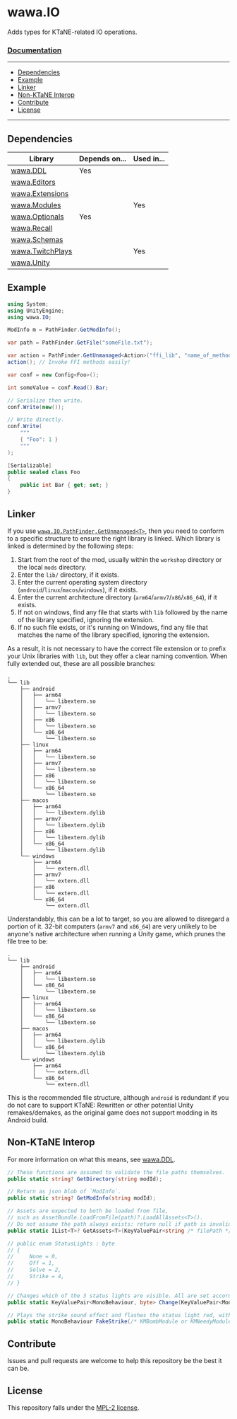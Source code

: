 # wawa.IO

Adds types for KTaNE-related IO operations.

### [Documentation](https://github.com/Emik03/wawa/blob/main/apidocs/wawa.IO/wawa.IO.md)

---

- [Dependencies](#dependencies)
- [Example](#example)
- [Linker](#linker)
- [Non-KTaNE Interop](#non-ktane-interop)
- [Contribute](#contribute)
- [License](#license)

---

## Dependencies

| Library                                                                       | Depends on... | Used in... |
|-------------------------------------------------------------------------------|---------------|------------|
| [wawa.DDL](https://github.com/Emik03/wawa/tree/main/wawa.DDL)                 | Yes           |            |
| [wawa.Editors](https://github.com/Emik03/wawa/tree/main/wawa.Editors)         |               |            |
| [wawa.Extensions](https://github.com/Emik03/wawa/tree/main/wawa.Extensions)   |               |            |
| [wawa.Modules](https://github.com/Emik03/wawa/tree/main/wawa.Modules)         |               | Yes        |
| [wawa.Optionals](https://github.com/Emik03/wawa/tree/main/wawa.Optionals)     | Yes           | ️          |
| [wawa.Recall](https://github.com/Emik03/wawa/tree/main/wawa.Recall)           |               |            |
| [wawa.Schemas](https://github.com/Emik03/wawa/tree/main/wawa.Schemas)         |               |            |
| [wawa.TwitchPlays](https://github.com/Emik03/wawa/tree/main/wawa.TwitchPlays) |               | Yes        |
| [wawa.Unity](https://github.com/Emik03/wawa/tree/main/wawa.Unity)             |               |            |

## Example

```csharp
using System;
using UnityEngine;
using wawa.IO;

ModInfo m = PathFinder.GetModInfo();

var path = PathFinder.GetFile("someFile.txt");

var action = PathFinder.GetUnmanaged<Action>("ffi_lib", "name_of_method");
action(); // Invoke FFI methods easily!

var conf = new Config<Foo>();

int someValue = conf.Read().Bar;

// Serialize then write.
conf.Write(new());

// Write directly.
conf.Write(
    """
    { "Foo": 1 }
    """
);

[Serializable]
public sealed class Foo
{
    public int Bar { get; set; }
}
```

## Linker

If you use [`wawa.IO.PathFinder.GetUnmanaged<T>`](https://github.com/Emik03/wawa/blob/main/apidocs/wawa.IO/wawa.IO/PathFinder/GetUnmanaged.md), then you need to conform to a specific structure to ensure the right library is linked. Which library is linked is determined by the following steps:

1. Start from the root of the mod, usually within the `workshop` directory or the local `mods` directory.
2. Enter the `lib/` directory, if it exists.
3. Enter the current operating system directory (`android`/`linux`/`macos`/`windows`), if it exists.
4. Enter the current architecture directory (`arm64`/`armv7`/`x86`/`x86_64`), if it exists.
5. If not on windows, find any file that starts with `lib` followed by the name of the library specified, ignoring the extension.
6. If no such file exists, or it's running on Windows, find any file that matches the name of the library specified, ignoring the extension.

As a result, it is not necessary to have the correct file extension or to prefix your Unix libraries with `lib`, but they offer a clear naming convention. When fully extended out, these are all possible branches:

```
.
└── lib
    ├── android
    │   ├── arm64
    │   │   └── libextern.so
    │   ├── armv7
    │   │   └── libextern.so
    │   ├── x86
    │   │   └── libextern.so
    │   └── x86_64
    │       └── libextern.so
    ├── linux
    │   ├── arm64
    │   │   └── libextern.so
    │   ├── armv7
    │   │   └── libextern.so
    │   ├── x86
    │   │   └── libextern.so
    │   └── x86_64
    │       └── libextern.so
    ├── macos
    │   ├── arm64
    │   │   └── libextern.dylib
    │   ├── armv7
    │   │   └── libextern.dylib
    │   ├── x86
    │   │   └── libextern.dylib
    │   └── x86_64
    │       └── libextern.dylib
    └── windows
        ├── arm64
        │   └── extern.dll
        ├── armv7
        │   └── extern.dll
        ├── x86
        │   └── extern.dll
        └── x86_64
            └── extern.dll
```

Understandably, this can be a lot to target, so you are allowed to disregard a portion of it. 32-bit computers (`armv7` and `x86_64`) are very unlikely to be anyone's native architecture when running a Unity game, which prunes the file tree to be:

```
.
└── lib
    ├── android
    │   ├── arm64
    │   │   └── libextern.so
    │   └── x86_64
    │       └── libextern.so
    ├── linux
    │   ├── arm64
    │   │   └── libextern.so
    │   └── x86_64
    │       └── libextern.so
    ├── macos
    │   ├── arm64
    │   │   └── libextern.dylib
    │   └── x86_64
    │       └── libextern.dylib
    └── windows
        ├── arm64
        │   └── extern.dll
        └── x86_64
            └── extern.dll
```

This is the recommended file structure, although `android` is redundant if you do not care to support KTaNE: Rewritten or other potential Unity remakes/demakes, as the original game does not support modding in its Android build.

## Non-KTaNE Interop

For more information on what this means, see [wawa.DDL](https://github.com/Emik03/wawa/tree/main/wawa.DDL#non-ktane-interop).

```csharp
// These functions are assumed to validate the file paths themselves.
public static string? GetDirectory(string modId);

// Return as json blob of `ModInfo`.
public static string? GetModInfo(string modId);

// Assets are expected to both be loaded from file,
// such as AssetBundle.LoadFromFile(path)?.LoadAllAssets<T>().
// Do not assume the path always exists: return null if path is invalid.
public static IList<T>? GetAssets<T>(KeyValuePair<string /* filePath */, string /* modId */> args);

// public enum StatusLights : byte
// {
//     None = 0,
//     Off = 1,
//     Solve = 2,
//     Strike = 4,
// }

// Changes which of the 3 status lights are visible. All are set according to the bitmask
public static KeyValuePair<MonoBehaviour, byte> Change(KeyValuePair<MonoBehaviour /* `KMBombModule` or `KMNeedyModule` */, byte /* bitmask */> arg);

// Plays the strike sound effect and flashes the status light red, without registering a strike.
public static MonoBehaviour FakeStrike(/* KMBombModule or KMNeedyModule */ MonoBehaviour that);
```

## Contribute

Issues and pull requests are welcome to help this repository be the best it can be.

## License

This repository falls under the [MPL-2 license](https://www.mozilla.org/en-US/MPL/2.0/).
